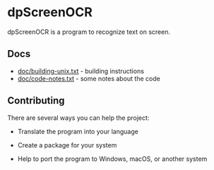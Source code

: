 
# dpScreenOCR

dpScreenOCR is a program to recognize text on screen.


## Docs

* [doc/building-unix.txt](doc/building-unix.txt) - building instructions
* [doc/code-notes.txt](doc/code-notes.txt) - some notes about the code


## Contributing

There are several ways you can help the project:

*   Translate the program into your language

*   Create a package for your system

*   Help to port the program to Windows, macOS, or another system
